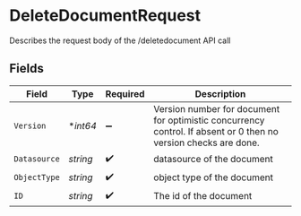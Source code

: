 # DeleteDocumentRequest

Describes the request body of the /deletedocument API call


## Fields

| Field                                                                                                           | Type                                                                                                            | Required                                                                                                        | Description                                                                                                     |
| --------------------------------------------------------------------------------------------------------------- | --------------------------------------------------------------------------------------------------------------- | --------------------------------------------------------------------------------------------------------------- | --------------------------------------------------------------------------------------------------------------- |
| `Version`                                                                                                       | **int64*                                                                                                        | :heavy_minus_sign:                                                                                              | Version number for document for optimistic concurrency control. If absent or 0 then no version checks are done. |
| `Datasource`                                                                                                    | *string*                                                                                                        | :heavy_check_mark:                                                                                              | datasource of the document                                                                                      |
| `ObjectType`                                                                                                    | *string*                                                                                                        | :heavy_check_mark:                                                                                              | object type of the document                                                                                     |
| `ID`                                                                                                            | *string*                                                                                                        | :heavy_check_mark:                                                                                              | The id of the document                                                                                          |